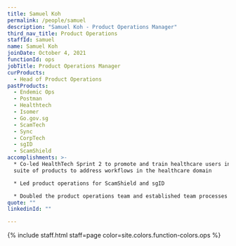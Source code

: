 ```yaml
---
title: Samuel Koh
permalink: /people/samuel
description: "Samuel Koh - Product Operations Manager"
third_nav_title: Product Operations
staffId: samuel
name: Samuel Koh
joinDate: October 4, 2021
functionId: ops
jobTitle: Product Operations Manager
curProducts:
  - Head of Product Operations
pastProducts:
  - Endemic Ops
  - Postman
  - Healthtech
  - Isomer
  - Go.gov.sg
  - ScamTech
  - Sync
  - CorpTech
  - sgID
  - ScamShield
accomplishments: >-
  * Co-led HealthTech Sprint 2 to promote and train healthcare users in OGP's
  suite of products to address workflows in the healthcare domain

  * Led product operations for ScamShield and sgID

  * Doubled the product operations team and established team processes for updates, sharings, and learning coordination
quote: ""
linkedinId: ""

---
```


{% include staff.html staff=page color=site.colors.function-colors.ops %}

